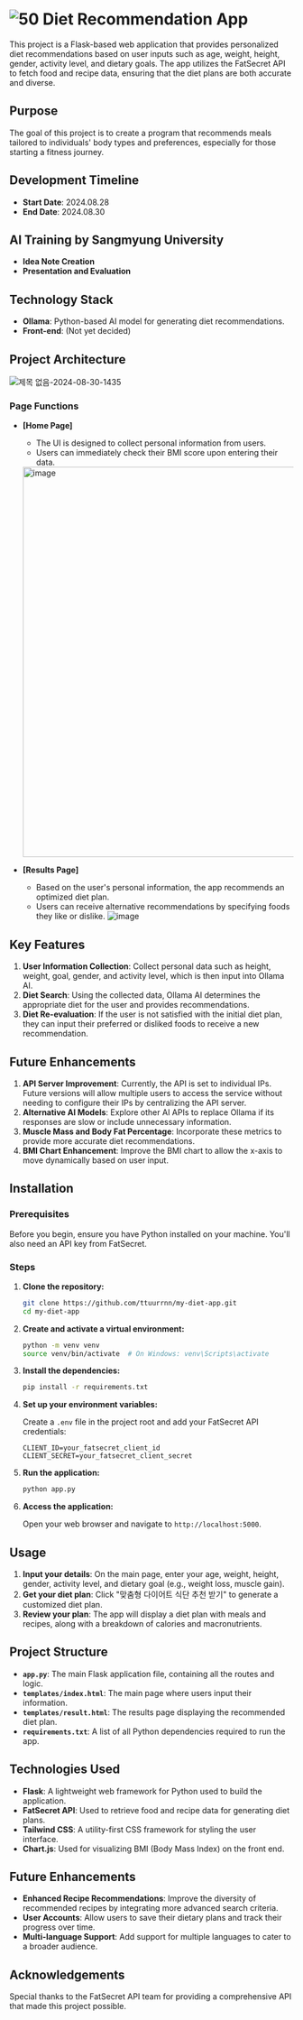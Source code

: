 # ![50](https://github.com/user-attachments/assets/bf465f3c-a617-43ca-b8b3-7d2cb40dfda1) Diet Recommendation App

This project is a Flask-based web application that provides personalized diet recommendations based on user inputs such as age, weight, height, gender, activity level, and dietary goals. The app utilizes the FatSecret API to fetch food and recipe data, ensuring that the diet plans are both accurate and diverse.

## Purpose

The goal of this project is to create a program that recommends meals tailored to individuals' body types and preferences, especially for those starting a fitness journey.

## Development Timeline

- **Start Date**: 2024.08.28
- **End Date**: 2024.08.30

## AI Training by Sangmyung University

- **Idea Note Creation**
- **Presentation and Evaluation**

## Technology Stack

- **Ollama**: Python-based AI model for generating diet recommendations.
- **Front-end**: (Not yet decided)

## Project Architecture
![제목 없음-2024-08-30-1435](https://github.com/user-attachments/assets/3d06d316-2bea-4757-9b97-fb3394323ac4)


### Page Functions

- **[Home Page]**
  - The UI is designed to collect personal information from users.
  - Users can immediately check their BMI score upon entering their data.
  <img width="692" alt="image" src="https://github.com/user-attachments/assets/34542f7b-3095-4f88-a5a5-223f6e8148b1">


- **[Results Page]**
  - Based on the user's personal information, the app recommends an optimized diet plan.
  - Users can receive alternative recommendations by specifying foods they like or dislike.
  ![image](https://github.com/user-attachments/assets/98330f2e-15b2-4a36-bc5d-cf9643cd58dd )

## Key Features

1. **User Information Collection**: Collect personal data such as height, weight, goal, gender, and activity level, which is then input into Ollama AI.
2. **Diet Search**: Using the collected data, Ollama AI determines the appropriate diet for the user and provides recommendations.
3. **Diet Re-evaluation**: If the user is not satisfied with the initial diet plan, they can input their preferred or disliked foods to receive a new recommendation.

## Future Enhancements

1. **API Server Improvement**: Currently, the API is set to individual IPs. Future versions will allow multiple users to access the service without needing to configure their IPs by centralizing the API server.
2. **Alternative AI Models**: Explore other AI APIs to replace Ollama if its responses are slow or include unnecessary information.
3. **Muscle Mass and Body Fat Percentage**: Incorporate these metrics to provide more accurate diet recommendations.
4. **BMI Chart Enhancement**: Improve the BMI chart to allow the x-axis to move dynamically based on user input.

## Installation

### Prerequisites

Before you begin, ensure you have Python installed on your machine. You'll also need an API key from FatSecret.

### Steps

1. **Clone the repository:**

    ```bash
    git clone https://github.com/ttuurrnn/my-diet-app.git
    cd my-diet-app
    ```

2. **Create and activate a virtual environment:**

    ```bash
    python -m venv venv
    source venv/bin/activate  # On Windows: venv\Scripts\activate
    ```

3. **Install the dependencies:**

    ```bash
    pip install -r requirements.txt
    ```

4. **Set up your environment variables:**

    Create a `.env` file in the project root and add your FatSecret API credentials:

    ```plaintext
    CLIENT_ID=your_fatsecret_client_id
    CLIENT_SECRET=your_fatsecret_client_secret
    ```

5. **Run the application:**

    ```bash
    python app.py
    ```

6. **Access the application:**

    Open your web browser and navigate to `http://localhost:5000`.

## Usage

1. **Input your details**: On the main page, enter your age, weight, height, gender, activity level, and dietary goal (e.g., weight loss, muscle gain).
2. **Get your diet plan**: Click "맞춤형 다이어트 식단 추천 받기" to generate a customized diet plan.
3. **Review your plan**: The app will display a diet plan with meals and recipes, along with a breakdown of calories and macronutrients.

## Project Structure

- **`app.py`**: The main Flask application file, containing all the routes and logic.
- **`templates/index.html`**: The main page where users input their information.
- **`templates/result.html`**: The results page displaying the recommended diet plan.
- **`requirements.txt`**: A list of all Python dependencies required to run the app.

## Technologies Used

- **Flask**: A lightweight web framework for Python used to build the application.
- **FatSecret API**: Used to retrieve food and recipe data for generating diet plans.
- **Tailwind CSS**: A utility-first CSS framework for styling the user interface.
- **Chart.js**: Used for visualizing BMI (Body Mass Index) on the front end.

## Future Enhancements

- **Enhanced Recipe Recommendations**: Improve the diversity of recommended recipes by integrating more advanced search criteria.
- **User Accounts**: Allow users to save their dietary plans and track their progress over time.
- **Multi-language Support**: Add support for multiple languages to cater to a broader audience.

## Acknowledgements

Special thanks to the FatSecret API team for providing a comprehensive API that made this project possible.

